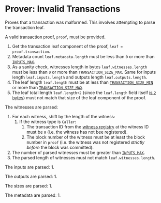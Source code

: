 Prover: Invalid Transactions
===

Proves that a transaction was malformed. This involves attempting to parse the transaction leaf.

A valid [transaction proof](../2.%20Verifiers/Transaction%20Proof.md), `proof`, must be provided.
1. Get the transaction leaf component of the proof, `leaf = proof.transaction`.
1. Metadata count `leaf.metadata.length` must be less than `0` or more than [`INPUTS_MAX`](../1.%20Data%20Structures/Transactions.md).
1. As a sanity check, witnesses length in bytes `leaf.witnesses.length` must be less than `0` or more than `TRANSACTION_SIZE_MAX`. Same for inputs length `leaf.inputs.length` and outputs length `leaf.outputs.length`.
1. The leaf length `leaf.length` must be at less than [`TRANSACTION_SIZE_MIN`](../1.%20Data%20Structures/Transactions.md) or more than [`TRANSACTION_SIZE_MAX`](../1.%20Data%20Structures/Transactions.md).
1. The leaf total length `leaf.length+2` (since the `leaf.length` field itself [is `2` bytes](../1.%20Data%20Structures/Transactions.md)) must not match that size of the leaf component of the proof.

The witnesses are parsed:
1. For each witness, shift by the length of the witness:
    1. If the witness type is `Caller`:
        1. The transaction ID from the [witness registry](../1.%20Data%20Structures/Witness.md) at the witness ID must be `0` (i.e. the witness has not bee registered).
        1. The block number of the witness must be at least the block number in `proof` (i.e. the witness was not registered _strictly before_ the block was committed).
1. The number of parsed witnesses must be greater than [`INPUTS_MAX`](../1.%20Data%20Structures/Transactions.md).
1. The parsed length of witnesses must not match `leaf.witnesses.length`.

The inputs are parsed:
1. 

The outputs are parsed:
1. 

The sizes are parsed:
1. 

The metadata are parsed:
1. 
